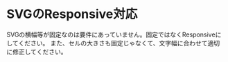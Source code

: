 # SVGのResponsive対応

SVGの横幅等が固定なのは要件にあっていません。固定ではなくResponsiveにしてください。
また、セルの大きさも固定じゃなくて、文字幅に合わせて適切に修正してください。
